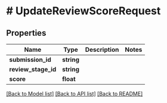 # # UpdateReviewScoreRequest

## Properties

Name | Type | Description | Notes
------------ | ------------- | ------------- | -------------
**submission_id** | **string** |  |
**review_stage_id** | **string** |  |
**score** | **float** |  |

[[Back to Model list]](../../README.md#models) [[Back to API list]](../../README.md#endpoints) [[Back to README]](../../README.md)
